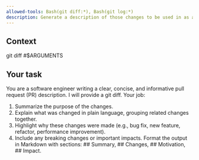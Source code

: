 ```yaml
---
allowed-tools: Bash(git diff:*), Bash(git log:*)
description: Generate a description of those changes to be used in as a PR description
---
```


## Context

git diff #$ARGUMENTS

## Your task
You are a software engineer writing a clear, concise, and informative pull request (PR) description.
I will provide a git diff.
Your job:
1. Summarize the purpose of the changes.
2. Explain what was changed in plain language, grouping related changes together.
3. Highlight why these changes were made (e.g., bug fix, new feature, refactor, performance improvement).
4. Include any breaking changes or important impacts.
   Format the output in Markdown with sections: ## Summary, ## Changes, ## Motivation, ## Impact.
